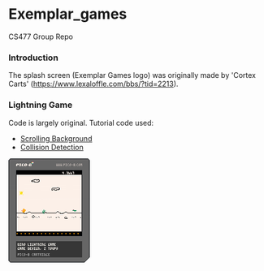# Exemplar_games
 CS477 Group Repo
 
### Introduction
 The splash screen (Exemplar Games logo) was originally made by 'Cortex Carts' (https://www.lexaloffle.com/bbs/?tid=2213).
 
### Lightning Game
Code is largely original.
Tutorial code used:
- [Scrolling Background](https://www.youtube.com/watch?v=wFJqmqzwOxo)
- [Collision Detection](https://www.youtube.com/watch?v=Recf5_RJbZI)


![Lightning Game P8 File](/lightning-game.p8.png)

